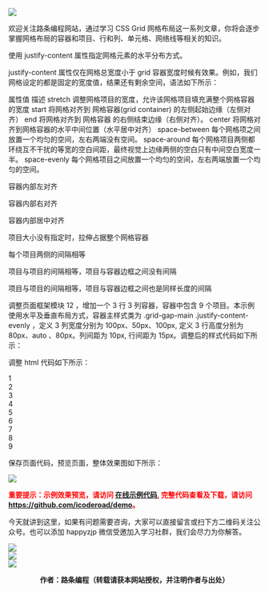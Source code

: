 ![](https://www.icoderoad.com/demo/grid/images/css-grid.png)

欢迎关注路条编程网站，通过学习 CSS Grid 网格布局这一系列文章，你将会逐步掌握网格布局的容器和项目、行和列、单元格、网络线等相关的知识。

使用 justify-content 属性指定网格元素的水平分布方式。

justify-content 属性仅在网格总宽度小于 grid 容器宽度时候有效果。例如，我们网格设定的都是固定的宽度值，结果还有剩余空间，语法如下所示：

<style type="text/css">
.container {
  justify-content: start | end | center | stretch | space-around | space-between | space-evenly;    
}
</style>

属性值         描述
stretch     调整网格项目的宽度，允许该网格项目填充满整个网格容器的宽度
start       将网格对齐到 网格容器(grid container) 的左侧起始边缘（左侧对齐）
end         将网格对齐到 网格容器 的右侧结束边缘（右侧对齐）。
center      将网格对齐到网格容器的水平中间位置（水平居中对齐）
space-between   每个网格项之间放置一个均匀的空间，左右两端没有空间。
space-around    每个网格项目两侧都环绕互不干扰的等宽的空白间距，最终视觉上边缘两侧的空白只有中间空白宽度一半。
space-evenly    每个网格项目之间放置一个均匀的空间，左右两端放置一个均匀的空间。

容器内部左对齐
<style type="text/css">
.container {
  justify-content: start;
}
</style>

容器内部右对齐
<style type="text/css">
.container {
  justify-content: end;    
}
</style>

容器内部居中对齐
<style type="text/css">
.container {
  justify-content: center;    
}
</style>

项目大小没有指定时，拉伸占据整个网格容器
<style type="text/css">
.container {
  justify-content: stretch;    
}
</style>

每个项目两侧的间隔相等
<style type="text/css">
.container {
  justify-content: space-around;    
}
</style>

项目与项目的间隔相等，项目与容器边框之间没有间隔
<style type="text/css">
.container {
  justify-content: space-between;    
}
</style>

项目与项目的间隔相等，项目与容器边框之间也是同样长度的间隔
<style type="text/css">
.container {
  justify-content: space-evenly;    
}
</style>

调整页面框架模块 12 ，增加一个 3 行 3 列容器，容器中包含 9 个项目。本示例使用水平及垂直布局方式，容器主样式类为 .grid-gap-main .justify-content-evenly ，定义 3 列宽度分别为 100px、50px、100px, 定义 3 行高度分别为 80px、auto
、80px。列间距为 10px, 行间距为 15px。调整后的样式代码如下所示：

<style type="text/css">

    .justify-content-evenly {
        justify-content: space-evenly; ;
    }
</style>

调整 html 代码如下所示：

<article class="article  ant-col ant-col-xs-24 ant-col-sm-12 ant-col-md-12 ant-col-lg-12 ant-col-xl-6">
   <div class="card"> 
      <div class="container grid-gap-main justify-content-evenly">
          <div class="box item1">1</div>
          <div class="box item2">2</div>
          <div class="box item3">3</div>
          <div class="box item4">4</div>
          <div class="box item5">5</div>
          <div class="box item6">6</div>
          <div class="box item7">7</div>
          <div class="box item8">8</div>
          <div class="box item9">9</div>
      </div>
  </div>
</article>

保存页面代码，预览页面，整体效果图如下所示：

![](https://www.icoderoad.com/demo/grid/images/html14-show01.png)

<p style="color:red;">
  <b>
  重要提示：示例效果预览，请访问 <a href="https://www.icoderoad.com/demo/" target="_blank">在线示例代码</a>, 完整代码查看及下载，请访问 <a href="https://github.com/icoderoad/demo" target="_blank"> https://github.com/icoderoad/demo</a>。
  </b>
</p>

<p>今天就讲到这里，如果有问题需要咨询，大家可以直接留言或扫下方二维码关注公众号。也可以添加 happyzjp 微信受邀加入学习社群，我们会尽力为你解答。</p>

![](https://www.icoderoad.com/upload/2020/09/icoderoad-41b3e8fe1caa4990b529c875f055e507.png)<br/>
![](https://www.icoderoad.com/upload/2020/09/xy-dc4752b6b7d34ba6b2de3c152c1d2961.png)<br/>
![](https://www.icoderoad.com/upload/2020/09/end-e22f055734c84115a28f03ca03df589a.png)<br/>

<center>
  <b>作者：路条编程（转载请获本网站授权，并注明作者与出处）</b>
</center>


